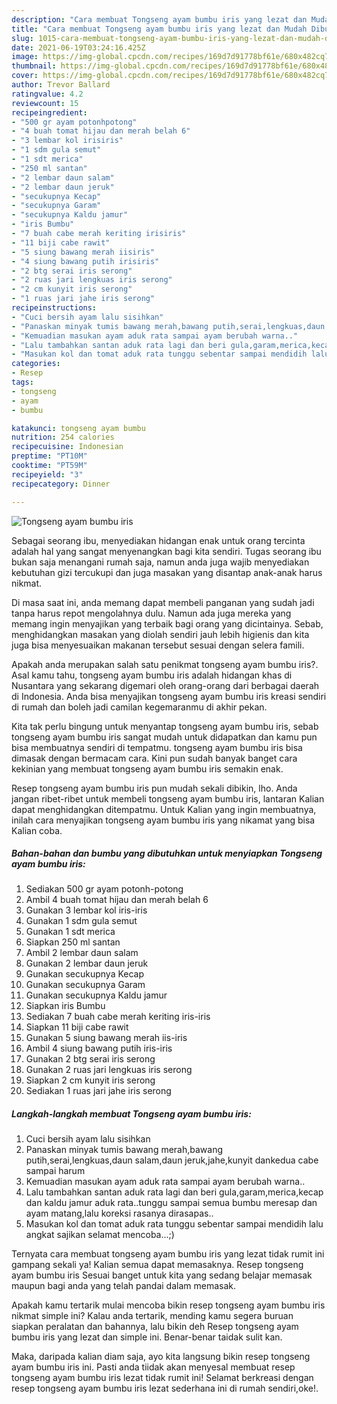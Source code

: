 ```yaml
---
description: "Cara membuat Tongseng ayam bumbu iris yang lezat dan Mudah Dibuat"
title: "Cara membuat Tongseng ayam bumbu iris yang lezat dan Mudah Dibuat"
slug: 1015-cara-membuat-tongseng-ayam-bumbu-iris-yang-lezat-dan-mudah-dibuat
date: 2021-06-19T03:24:16.425Z
image: https://img-global.cpcdn.com/recipes/169d7d91778bf61e/680x482cq70/tongseng-ayam-bumbu-iris-foto-resep-utama.jpg
thumbnail: https://img-global.cpcdn.com/recipes/169d7d91778bf61e/680x482cq70/tongseng-ayam-bumbu-iris-foto-resep-utama.jpg
cover: https://img-global.cpcdn.com/recipes/169d7d91778bf61e/680x482cq70/tongseng-ayam-bumbu-iris-foto-resep-utama.jpg
author: Trevor Ballard
ratingvalue: 4.2
reviewcount: 15
recipeingredient:
- "500 gr ayam potonhpotong"
- "4 buah tomat hijau dan merah belah 6"
- "3 lembar kol irisiris"
- "1 sdm gula semut"
- "1 sdt merica"
- "250 ml santan"
- "2 lembar daun salam"
- "2 lembar daun jeruk"
- "secukupnya Kecap"
- "secukupnya Garam"
- "secukupnya Kaldu jamur"
- "iris Bumbu"
- "7 buah cabe merah keriting irisiris"
- "11 biji cabe rawit"
- "5 siung bawang merah iisiris"
- "4 siung bawang putih irisiris"
- "2 btg serai iris serong"
- "2 ruas jari lengkuas iris serong"
- "2 cm kunyit iris serong"
- "1 ruas jari jahe iris serong"
recipeinstructions:
- "Cuci bersih ayam lalu sisihkan"
- "Panaskan minyak tumis bawang merah,bawang putih,serai,lengkuas,daun salam,daun jeruk,jahe,kunyit dankedua cabe sampai harum"
- "Kemuadian masukan ayam aduk rata sampai ayam berubah warna.."
- "Lalu tambahkan santan aduk rata lagi dan beri gula,garam,merica,kecap dan kaldu jamur aduk rata..tunggu sampai semua bumbu meresap dan ayam matang,lalu koreksi rasanya dirasapas.."
- "Masukan kol dan tomat aduk rata tunggu sebentar sampai mendidih lalu angkat sajikan selamat mencoba...;)"
categories:
- Resep
tags:
- tongseng
- ayam
- bumbu

katakunci: tongseng ayam bumbu 
nutrition: 254 calories
recipecuisine: Indonesian
preptime: "PT10M"
cooktime: "PT59M"
recipeyield: "3"
recipecategory: Dinner

---
```



![Tongseng ayam bumbu iris](https://img-global.cpcdn.com/recipes/169d7d91778bf61e/680x482cq70/tongseng-ayam-bumbu-iris-foto-resep-utama.jpg)

Sebagai seorang ibu, menyediakan hidangan enak untuk orang tercinta adalah hal yang sangat menyenangkan bagi kita sendiri. Tugas seorang ibu bukan saja menangani rumah saja, namun anda juga wajib menyediakan kebutuhan gizi tercukupi dan juga masakan yang disantap anak-anak harus nikmat.

Di masa  saat ini, anda memang dapat membeli panganan yang sudah jadi tanpa harus repot mengolahnya dulu. Namun ada juga mereka yang memang ingin menyajikan yang terbaik bagi orang yang dicintainya. Sebab, menghidangkan masakan yang diolah sendiri jauh lebih higienis dan kita juga bisa menyesuaikan makanan tersebut sesuai dengan selera famili. 



Apakah anda merupakan salah satu penikmat tongseng ayam bumbu iris?. Asal kamu tahu, tongseng ayam bumbu iris adalah hidangan khas di Nusantara yang sekarang digemari oleh orang-orang dari berbagai daerah di Indonesia. Anda bisa menyajikan tongseng ayam bumbu iris kreasi sendiri di rumah dan boleh jadi camilan kegemaranmu di akhir pekan.

Kita tak perlu bingung untuk menyantap tongseng ayam bumbu iris, sebab tongseng ayam bumbu iris sangat mudah untuk didapatkan dan kamu pun bisa membuatnya sendiri di tempatmu. tongseng ayam bumbu iris bisa dimasak dengan bermacam cara. Kini pun sudah banyak banget cara kekinian yang membuat tongseng ayam bumbu iris semakin enak.

Resep tongseng ayam bumbu iris pun mudah sekali dibikin, lho. Anda jangan ribet-ribet untuk membeli tongseng ayam bumbu iris, lantaran Kalian dapat menghidangkan ditempatmu. Untuk Kalian yang ingin membuatnya, inilah cara menyajikan tongseng ayam bumbu iris yang nikamat yang bisa Kalian coba.

<!--inarticleads1-->

##### Bahan-bahan dan bumbu yang dibutuhkan untuk menyiapkan Tongseng ayam bumbu iris:

1. Sediakan 500 gr ayam potonh-potong
1. Ambil 4 buah tomat hijau dan merah belah 6
1. Gunakan 3 lembar kol iris-iris
1. Gunakan 1 sdm gula semut
1. Gunakan 1 sdt merica
1. Siapkan 250 ml santan
1. Ambil 2 lembar daun salam
1. Gunakan 2 lembar daun jeruk
1. Gunakan secukupnya Kecap
1. Gunakan secukupnya Garam
1. Gunakan secukupnya Kaldu jamur
1. Siapkan iris Bumbu
1. Sediakan 7 buah cabe merah keriting iris-iris
1. Siapkan 11 biji cabe rawit
1. Gunakan 5 siung bawang merah iis-iris
1. Ambil 4 siung bawang putih iris-iris
1. Gunakan 2 btg serai iris serong
1. Gunakan 2 ruas jari lengkuas iris serong
1. Siapkan 2 cm kunyit iris serong
1. Sediakan 1 ruas jari jahe iris serong




<!--inarticleads2-->

##### Langkah-langkah membuat Tongseng ayam bumbu iris:

1. Cuci bersih ayam lalu sisihkan
1. Panaskan minyak tumis bawang merah,bawang putih,serai,lengkuas,daun salam,daun jeruk,jahe,kunyit dankedua cabe sampai harum
1. Kemuadian masukan ayam aduk rata sampai ayam berubah warna..
1. Lalu tambahkan santan aduk rata lagi dan beri gula,garam,merica,kecap dan kaldu jamur aduk rata..tunggu sampai semua bumbu meresap dan ayam matang,lalu koreksi rasanya dirasapas..
1. Masukan kol dan tomat aduk rata tunggu sebentar sampai mendidih lalu angkat sajikan selamat mencoba...;)




Ternyata cara membuat tongseng ayam bumbu iris yang lezat tidak rumit ini gampang sekali ya! Kalian semua dapat memasaknya. Resep tongseng ayam bumbu iris Sesuai banget untuk kita yang sedang belajar memasak maupun bagi anda yang telah pandai dalam memasak.

Apakah kamu tertarik mulai mencoba bikin resep tongseng ayam bumbu iris nikmat simple ini? Kalau anda tertarik, mending kamu segera buruan siapkan peralatan dan bahannya, lalu bikin deh Resep tongseng ayam bumbu iris yang lezat dan simple ini. Benar-benar taidak sulit kan. 

Maka, daripada kalian diam saja, ayo kita langsung bikin resep tongseng ayam bumbu iris ini. Pasti anda tiidak akan menyesal membuat resep tongseng ayam bumbu iris lezat tidak rumit ini! Selamat berkreasi dengan resep tongseng ayam bumbu iris lezat sederhana ini di rumah sendiri,oke!.


